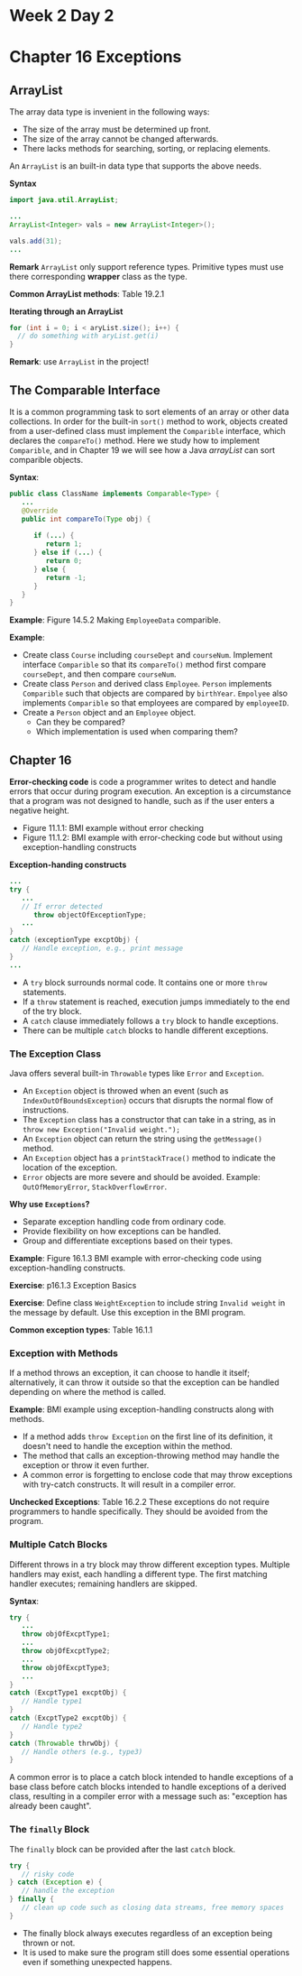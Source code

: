 # Week 2 Day 2
# Chapter 16 Exceptions

## ArrayList

The array data type is invenient in the following ways:
- The size of the array must be determined up front.
- The size of the array cannot be changed afterwards.
- There lacks methods for searching, sorting, or replacing elements.

An `ArrayList` is an built-in data type that supports the above needs.

**Syntax**
```java
import java.util.ArrayList;

...
ArrayList<Integer> vals = new ArrayList<Integer>();

vals.add(31);
...
```

**Remark** `ArrayList` only support reference types. Primitive types must use there corresponding **wrapper** class as the type.

**Common ArrayList methods**: Table 19.2.1

**Iterating through an ArrayList**

```java
for (int i = 0; i < aryList.size(); i++) {
  // do something with aryList.get(i)
}
```

**Remark**: use `ArrayList` in the project!



## The Comparable Interface
It is a common programming task to sort elements of an array or other data collections. In order for the built-in `sort()` method to work, objects created from a user-defined class must implement the `Comparible` interface, which declares the `compareTo()` method. Here we study how to implement `Comparible`, and in Chapter 19 we will see how a Java *arrayList* can sort comparible objects.

**Syntax**:
```java
public class ClassName implements Comparable<Type> {
   ...
   @Override
   public int compareTo(Type obj) {
   
      if (...) {
         return 1;
      } else if (...) {
         return 0;
      } else {
         return -1;
      }
   }
}
```

**Example**: Figure 14.5.2 Making `EmployeeData` comparible.

**Example**: 
- Create class `Course` including `courseDept` and `courseNum`. Implement interface `Comparible` so that its `compareTo()` method first compare `courseDept`, and then compare `courseNum`.
- Create class `Person` and derived class `Employee`. `Person` implements `Comparible` such that objects are compared by `birthYear`. `Empolyee` also implements `Comparible` so that employees are compared by `employeeID`. 
- Create a `Person` object and an `Employee` object.
   - Can they be compared?
   - Which implementation is used when comparing them?

## Chapter 16
**Error-checking code** is code a programmer writes to detect and handle errors that occur during program execution. An exception is a circumstance that a program was not designed to handle, such as if the user enters a negative height.

- Figure 11.1.1: BMI example without error checking
- Figure 11.1.2: BMI example with error-checking code but without using exception-handling constructs

**Exception-handing constructs**
```java
...
try {
   ...   
   // If error detected
      throw objectOfExceptionType;
   ...
}
catch (exceptionType excptObj) {
   // Handle exception, e.g., print message
}
...
```
- A `try` block surrounds normal code. It contains one or more `throw` statements.
- If a `throw` statement is reached, execution jumps immediately to the end of the try block.
- A `catch` clause immediately follows a `try` block to handle exceptions.
- There can be multiple `catch` blocks to handle different exceptions.

### The Exception Class
Java offers several built-in `Throwable` types like `Error` and `Exception`. 
- An `Exception` object is throwed when an event (such as `IndexOutOfBoundsException`) occurs that disrupts the normal flow of instructions.
- The `Exception` class has a constructor that can take in a string, as in `throw new Exception("Invalid weight.");`
- An `Exception` object can return the string using the `getMessage()` method.
- An `Exception` object has a `printStackTrace()` method to indicate the location of the exception.
- `Error` objects are more severe and should be avoided. Example: `OutOfMemoryError`, `StackOverflowError`.

**Why use `Exceptions`?**
- Separate exception handling code from ordinary code.
- Provide flexibility on how exceptions can be handled.
- Group and differentiate exceptions based on their types.

**Example**: Figure 16.1.3 BMI example with error-checking code using exception-handling constructs.

**Exercise**: p16.1.3 Exception Basics

**Exercise**: Define class `WeightException` to include string `Invalid weight` in the message by default. Use this exception in the BMI program.

**Common exception types**: Table 16.1.1

### Exception with Methods

If a method throws an exception, it can choose to handle it itself; alternatively, it can throw it outside so that the exception can be handled depending on where the method is called.

**Example**: BMI example using exception-handling constructs along with methods.
- If a method adds `throw Exception` on the first line of its definition, it doesn't need to handle the exception within the method.
- The method that calls an exception-throwing method may handle the exception or throw it even further.
- A common error is forgetting to enclose code that may throw exceptions with try-catch constructs. It will result in a compiler error.

**Unchecked Exceptions**: Table 16.2.2 These exceptions do not require programmers to handle specifically. They should be avoided from the program.

### Multiple Catch Blocks

Different throws in a try block may throw different exception types. Multiple handlers may exist, each handling a different type. The first matching handler executes; remaining handlers are skipped.

**Syntax**:
```java
try {
   ...
   throw objOfExcptType1;
   ...
   throw objOfExcptType2;
   ...
   throw objOfExcptType3;
   ...
}
catch (ExcptType1 excptObj) {
   // Handle type1
}
catch (ExcptType2 excptObj) {
   // Handle type2
}
catch (Throwable thrwObj) {
   // Handle others (e.g., type3)
}
```

A common error is to place a catch block intended to handle exceptions of a base class before catch blocks intended to handle exceptions of a derived class, resulting in a compiler error with a message such as: "exception has already been caught".

### The `finally` Block

The `finally` block can be provided after the last `catch` block.
```java
try {
   // risky code
} catch (Exception e) {
   // handle the exception
} finally {
   // clean up code such as closing data streams, free memory spaces
}
```
- The finally block always executes regardless of an exception being thrown or not.
- It is used to make sure the program still does some essential operations even if something unexpected happens.
